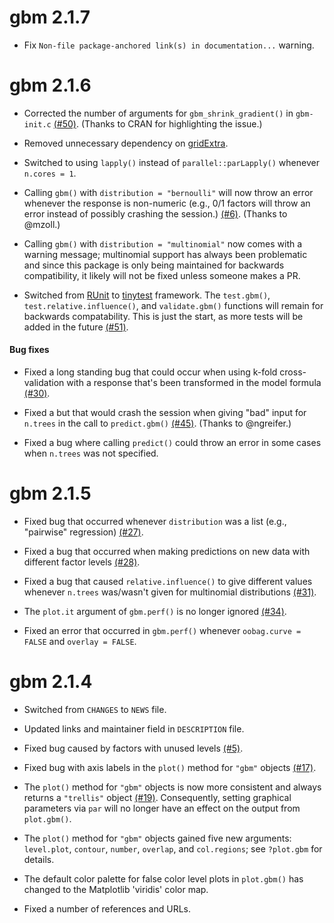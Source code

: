# gbm 2.1.7

* Fix `Non-file package-anchored link(s) in documentation...` warning.


# gbm 2.1.6

* Corrected the number of arguments for `gbm_shrink_gradient()` in `gbm-init.c` [(#50)](https://github.com/gbm-developers/gbm/issues/50). (Thanks to CRAN for highlighting the issue.)

* Removed unnecessary dependency on [gridExtra](https://cran.r-project.org/package=gridExtra).

* Switched to using `lapply()` instead of `parallel::parLapply()` whenever `n.cores = 1`.

* Calling `gbm()` with `distribution = "bernoulli"` will now throw an error whenever the response is non-numeric (e.g., 0/1 factors will throw an error instead of possibly crashing the session.) [(#6)](https://github.com/gbm-developers/gbm/issues/6). (Thanks to @mzoll.)

* Calling `gbm()` with `distribution = "multinomial"` now comes with a warning message; multinomial support has always been problematic and since this package is only being maintained for backwards compatibility, it likely will not be fixed unless someone makes a PR.

* Switched from [RUnit](https://cran.r-project.org/package=RUnit) to [tinytest](https://cran.r-project.org/package=tinytest) framework. The `test.gbm()`, `test.relative.influence()`, and `validate.gbm()` functions will remain for backwards compatability. This is just the start, as more tests will be added in the future [(#51)](https://github.com/gbm-developers/gbm/issues/51).


#### Bug fixes

* Fixed a long standing bug that could occur when using k-fold cross-validation with a response that's been transformed in the model formula [(#30)](https://github.com/gbm-developers/gbm/issues/30).

* Fixed a but that would crash the session when giving "bad" input for `n.trees` in the call to `predict.gbm()` [(#45)](https://github.com/gbm-developers/gbm/issues/45). (Thanks to @ngreifer.)

* Fixed a bug where calling `predict()` could throw an error in some cases when `n.trees` was not specified.


# gbm 2.1.5

* Fixed bug that occurred whenever `distribution` was a list (e.g., "pairwise" regression) [(#27)](https://github.com/gbm-developers/gbm/issues/27).

* Fixed a bug that occurred when making predictions on new data with different factor levels [(#28)](https://github.com/gbm-developers/gbm/issues/28).

* Fixed a bug that caused `relative.influence()` to give different values whenever `n.trees` was/wasn't given for multinomial distributions [(#31)](https://github.com/gbm-developers/gbm/issues/31).

* The `plot.it` argument of `gbm.perf()` is no longer ignored [(#34)](https://github.com/gbm-developers/gbm/issues/34). 

* Fixed an error that occurred in `gbm.perf()` whenever `oobag.curve = FALSE` and `overlay = FALSE`.


# gbm 2.1.4

* Switched from `CHANGES` to `NEWS` file.

* Updated links and maintainer field in `DESCRIPTION` file.

* Fixed bug caused by factors with unused levels
[(#5)](https://github.com/gbm-developers/gbm/issues/5).

* Fixed bug with axis labels in the `plot()` method for `"gbm"` objects [(#17)](https://github.com/gbm-developers/gbm/issues/17).

* The `plot()` method for `"gbm"` objects is now more consistent and always returns a `"trellis"` object [(#19)](https://github.com/gbm-developers/gbm/issues/19). Consequently, setting graphical parameters via `par` will no longer have an effect on the output from `plot.gbm()`.

* The `plot()` method for `"gbm"` objects gained five new arguments: `level.plot`, `contour`, `number`, `overlap`, and `col.regions`; see `?plot.gbm` for details.

* The default color palette for false color level plots in `plot.gbm()` has changed to the Matplotlib 'viridis' color map.

* Fixed a number of references and URLs.
